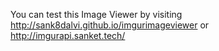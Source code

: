 You can test this Image Viewer by visiting
http://sank8dalvi.github.io/imgurimageviewer
or
http://imgurapi.sanket.tech/


